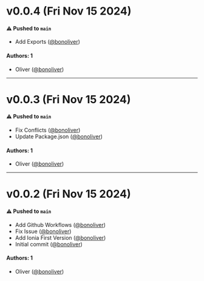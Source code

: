 # v0.0.4 (Fri Nov 15 2024)

#### ⚠️ Pushed to `main`

- Add Exports ([@bonoliver](https://github.com/bonoliver))

#### Authors: 1

- Oliver ([@bonoliver](https://github.com/bonoliver))

---

# v0.0.3 (Fri Nov 15 2024)

#### ⚠️ Pushed to `main`

- Fix Conflicts ([@bonoliver](https://github.com/bonoliver))
- Update Package.json ([@bonoliver](https://github.com/bonoliver))

#### Authors: 1

- Oliver ([@bonoliver](https://github.com/bonoliver))

---

# v0.0.2 (Fri Nov 15 2024)

#### ⚠️ Pushed to `main`

- Add Github Workflows ([@bonoliver](https://github.com/bonoliver))
- Fix Issue ([@bonoliver](https://github.com/bonoliver))
- Add Ionia First Version ([@bonoliver](https://github.com/bonoliver))
- Initial commit ([@bonoliver](https://github.com/bonoliver))

#### Authors: 1

- Oliver ([@bonoliver](https://github.com/bonoliver))
